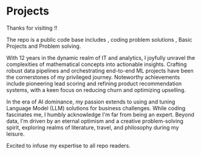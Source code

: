 # Projects

Thanks for visiting !!

The repo is a public code base includes , coding problem solutions , Basic Projects and Problem solving.

With 12 years in the dynamic realm of IT and analytics, I joyfully unravel the complexities of mathematical concepts into actionable insights. Crafting robust data pipelines and orchestrating end-to-end ML projects have been the cornerstones of my privileged journey. Noteworthy achievements include pioneering lead scoring and refining product recommendation systems, with a keen focus on reducing churn and optimizing upselling.

In the era of AI dominance, my passion extends to using and tuning Language Model (LLM) solutions for business challenges. While coding fascinates me, I humbly acknowledge I'm far from being an expert. Beyond data, I'm driven by an eternal optimism and a creative problem-solving spirit, exploring realms of literature, travel, and philosophy during my leisure. 

Excited to infuse my expertise to all repo readers.